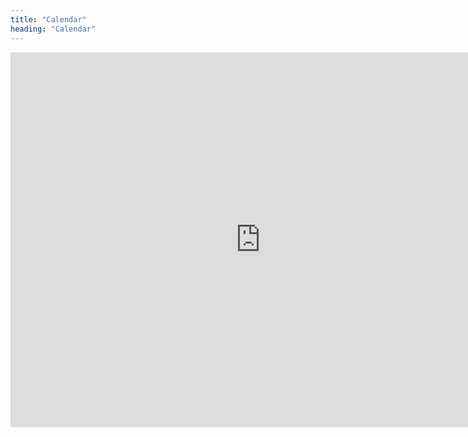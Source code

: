 ```yaml
---
title: "Calendar"
heading: "Calendar"
---
```

<iframe src="https://calendar.google.com/calendar/embed?height=600&amp;wkst=1&amp;bgcolor=%23FFFFFF&amp;src=chuck%40bricklauncher.com&amp;color=%23ba2b19&amp;ctz=America%2FNew_York" style="border-width:0" width="800" height="600" frameborder="0" scrolling="no"></iframe>
